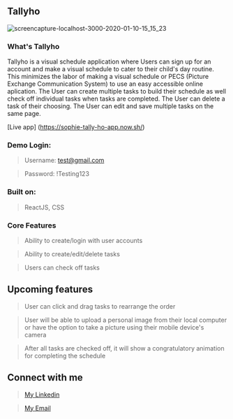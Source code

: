 
## Tallyho

![screencapture-localhost-3000-2020-01-10-15_15_23](https://user-images.githubusercontent.com/47515086/72193025-9bdc5d80-33bc-11ea-990f-189f6b396070.png)

### What's Tallyho

Tallyho is a visual schedule application where Users can sign up for an account and make a visual schedule to cater to their child's day routine. This minimizes the labor of making a visual schedule or PECS (Picture Exchange Communication System) to use an easy accessible online aplication.  The User can create multiple tasks to build their schedule as well check off individual tasks when tasks are completed. The User can delete a task of their choosing.  The User can edit and save multiple tasks on the same page. 

[Live app] (https://sophie-tally-ho-app.now.sh/)

### Demo Login:

>Username: test@gmail.com

>Password: !Testing123

### Built on:

> ReactJS, CSS

### Core Features

> Ability to create/login with user accounts

> Ability to create/edit/delete tasks

> Users can check off tasks

## Upcoming features
 > User can click and drag tasks to rearrange the order
 
 > User will be able to upload a personal image from their local computer or have the option to take a picture using their
  mobile device's camera
 
 > After all tasks are checked off, it will show a congratulatory animation for completing the schedule 

## Connect with me

> [My Linkedin](https://www.linkedin.com/in/sophiakoeut/)

> [My Email](koeutsophia@gmail.com)

